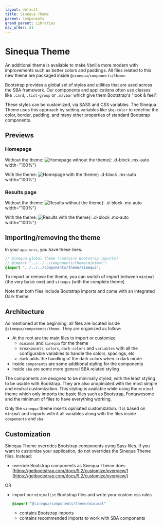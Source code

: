 ```yaml
---
layout: default
title: Sinequa Theme
parent: Components
grand_parent: Libraries
nav_order: 21
---
```


# Sinequa Theme

An additional theme is available to make Vanilla more modern with improvements such as better colors and paddings. All files related to this new theme are packaged inside `@sinequa/components/theme`.

Bootstrap provides a global set of styles and utilities that are used across the SBA framework. Our components and applications often use classes like `.card`, `.list-group` or `.navbar` which give them Bootstrap's "look & feel".

These styles can be customized, via SASS and CSS variables. The Sinequa Theme uses this approach by setting variables like `$bg-color` to redefine the color, border, padding, and many other properties of standard Bootstrap components.

## Previews

### Homepage

Without the theme:
![Homepage without the theme]({{site.baseurl}}assets/modules/theme/theme-1.png){: .d-block .mx-auto width="100%"}

With the theme:
![Homepage with the theme]({{site.baseurl}}assets/modules/theme/theme-2.png){: .d-block .mx-auto width="100%"}

### Results page

Without the theme:
![Results without the theme]({{site.baseurl}}assets/modules/theme/theme-3.png){: .d-block .mx-auto width="100%"}

With the theme:
![Results with the theme]({{site.baseurl}}assets/modules/theme/theme-4.png){: .d-block .mx-auto width="100%"}

## Importing/removing the theme

In your `app.scss`, you have these lines:

```scss
// Sinequa global theme (contains Bootstrap imports)
// @import "../../../components/theme/minimal";
@import "../../../components/theme/sinequa";
```

To import or remove the theme, you can switch of import between `minimal` (the very basic one) and `sinequa` (with the complete theme).

Note that both files include Bootstrap imports and come with an integrated Dark theme.

## Architecture

As mentioned at the beginning, all files are located inside `@sinequa/components/theme`. They are organized as follow:

* At the root are the main files to import or customize
  * `minimal` and `sinequa` for the theme
  * `breakpoints`, `colors`, `dark-colors` and `variables` with all the configurable variables to handle the colors, spacings, etc
  * `dark` adds the handling of the dark colors when in dark mode
* Inside `components` are some additional styling for the components
* Inside `sba` are some more general SBA related styling

The components are designed to be minimally styled, with the least styling to be usable with Bootstrap. They are also unopiniated with the most simple and neutral customization. This styling is available while using the `minimal` theme which only imports the basic files such as Bootstrap, Fontawesome and the minimum of files to have everything working.

Only the `sinequa` theme inserts opiniated customization. It is based on `minimal` and imports with it all variables along with the files inside `components` and `sba`.

## Customization

Sinequa Theme overrides Bootstrap components using Sass files.
If you want to customize your application, do not overrides the Sinequa Theme files. Instead:
* override Bootstrap components as Sinequa Theme does [https://getbootstrap.com/docs/5.2/customize/overview/](https://getbootstrap.com/docs/5.2/customize/overview/)

OR

* import our `minimalist` Bootstrap files and write your custom css rules

  ```scss
  @import "@sinequa/components/theme/minimal"
  ```
  * contains Bootstrap imports
  * contains recommended imports to work with SBA components
